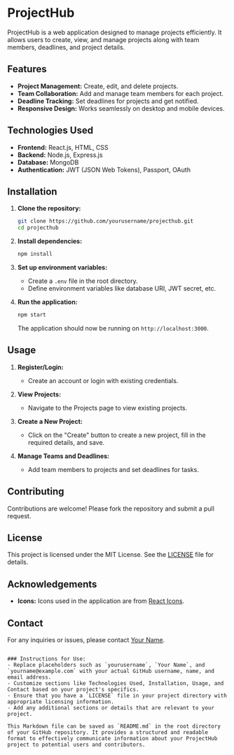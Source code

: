 
# ProjectHub

ProjectHub is a web application designed to manage projects efficiently. It allows users to create, view, and manage projects along with team members, deadlines, and project details.

## Features

- **Project Management:** Create, edit, and delete projects.
- **Team Collaboration:** Add and manage team members for each project.
- **Deadline Tracking:** Set deadlines for projects and get notified.
- **Responsive Design:** Works seamlessly on desktop and mobile devices.

## Technologies Used

- **Frontend:** React.js, HTML, CSS
- **Backend:** Node.js, Express.js
- **Database:** MongoDB
- **Authentication:** JWT (JSON Web Tokens), Passport, OAuth

## Installation

1. **Clone the repository:**
   ```bash
   git clone https://github.com/yourusername/projecthub.git
   cd projecthub
   ```

2. **Install dependencies:**
   ```bash
   npm install
   ```

3. **Set up environment variables:**
   - Create a `.env` file in the root directory.
   - Define environment variables like database URI, JWT secret, etc.

4. **Run the application:**
   ```bash
   npm start
   ```
   The application should now be running on `http://localhost:3000`.

## Usage

1. **Register/Login:**
   - Create an account or login with existing credentials.

2. **View Projects:**
   - Navigate to the Projects page to view existing projects.

3. **Create a New Project:**
   - Click on the "Create" button to create a new project, fill in the required details, and save.

4. **Manage Teams and Deadlines:**
   - Add team members to projects and set deadlines for tasks.

## Contributing

Contributions are welcome! Please fork the repository and submit a pull request.

## License

This project is licensed under the MIT License. See the [LICENSE](./LICENSE) file for details.

## Acknowledgements

- **Icons:** Icons used in the application are from [React Icons](https://react-icons.github.io/react-icons/).

## Contact

For any inquiries or issues, please contact [Your Name](mailto:yourname@example.com).
```

### Instructions for Use:
- Replace placeholders such as `yourusername`, `Your Name`, and `yourname@example.com` with your actual GitHub username, name, and email address.
- Customize sections like Technologies Used, Installation, Usage, and Contact based on your project's specifics.
- Ensure that you have a `LICENSE` file in your project directory with appropriate licensing information.
- Add any additional sections or details that are relevant to your project.

This Markdown file can be saved as `README.md` in the root directory of your GitHub repository. It provides a structured and readable format to effectively communicate information about your ProjectHub project to potential users and contributors.
